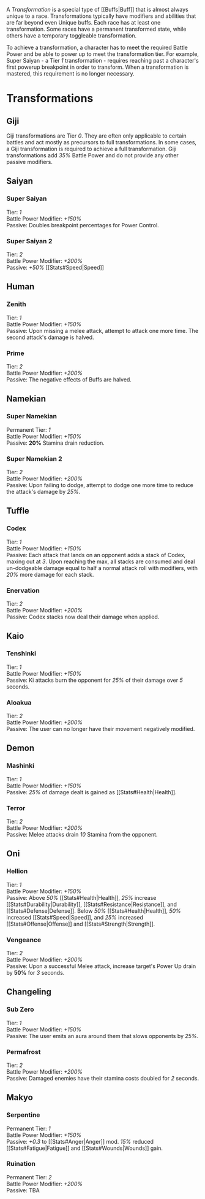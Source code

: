 A *Transformation* is a special type of [[Buffs|Buff]] that is almost always unique to a race. Transformations typically have modifiers and abilities that are far beyond even Unique buffs. Each race has at least one transformation. Some races have a permanent transformed state, while others have a temporary toggleable transformation.

To achieve a transformation, a character has to meet the required Battle Power and be able to power up to meet the transformation tier. For example, Super Saiyan - a Tier *1* transformation - requires reaching past a character's first powerup breakpoint in order to transform. When a transformation is mastered, this requirement is no longer necessary.

# Transformations #
## Giji ##
Giji transformations are Tier *0*. They are often only applicable to certain battles and act mostly as precursors to full transformations. In some cases, a Giji transformation is required to achieve a full transformation. Giji transformations add *35%* Battle Power and do not provide any other passive modifiers.
## Saiyan ##
### Super Saiyan ###
Tier: *1* <br>
Battle Power Modifier: *+150%*<br>
Passive: Doubles breakpoint percentages for Power Control.
### Super Saiyan 2 ###
Tier: *2*<br>
Battle Power Modifier: *+200%*<br>
Passive: *+50%* [[Stats#Speed|Speed]]
## Human ##
### Zenith ###
Tier: *1*<br>
Battle Power Modifier: *+150%*<br>
Passive: Upon missing a melee attack, attempt to attack one more time. The second attack's damage is halved.
### Prime ###
Tier: *2*<br>
Battle Power Modifier: *+200%*<br>
Passive: The negative effects of Buffs are halved.
## Namekian ##
### Super Namekian ###
Permanent
Tier: *1*<br>
Battle Power Modifier: *+150%*<br>
Passive: <b>20%</b> Stamina drain reduction.

### Super Namekian 2 ###
Tier: *2*<br>
Battle Power Modifier: *+200%*<br>
Passive: Upon failing to dodge, attempt to dodge one more time to reduce the attack's damage by *25%*.

## Tuffle ##
### Codex ###
Tier: *1*<br>
Battle Power Modifier: *+150%*<br>
Passive: Each attack that lands on an opponent adds a stack of Codex, maxing out at *3*. Upon reaching the max, all stacks are consumed and deal un-dodgeable damage equal to half a normal attack roll with modifiers, with *20%* more damage for each stack.
### Enervation ###
Tier: *2*<br>
Battle Power Modifier: *+200%*<br>
Passive: Codex stacks now deal their damage when applied.
## Kaio ##
### Tenshinki ###
Tier: *1*<br>
Battle Power Modifier: *+150%*<br>
Passive: Ki attacks burn the opponent for *25%* of their damage over *5* seconds.
### Aloakua ###
Tier: *2*<br>
Battle Power Modifier: *+200%*<br>
Passive: The user can no longer have their movement negatively modified.

## Demon ##
### Mashinki ###
Tier: *1*<br>
Battle Power Modifier: *+150%*<br>
Passive: *25%* of damage dealt is gained as [[Stats#Health|Health]].
### Terror ###
Tier: *2*<br>
Battle Power Modifier: *+200%*<br>
Passive: Melee attacks drain *10* Stamina from the opponent.
## Oni ##
### Hellion ###
Tier: *1*<br>
Battle Power Modifier: *+150%*<br>
Passive: Above *50%* [[Stats#Health|Health]], *25%* increase [[Stats#Durability|Durability]], [[Stats#Resistance|Resistance]], and [[Stats#Defense|Defense]]. Below *50%* [[Stats#Health|Health]], *50%* increased [[Stats#Speed|Speed]], and *25%* increased [[Stats#Offense|Offense]] and [[Stats#Strength|Strength]].

### Vengeance ###
Tier: *2*<br>
Battle Power Modifier: *+200%*<br>
Passive: Upon a successful Melee attack, increase target's Power Up drain by <b>50%</b> for *3* seconds.

## Changeling ##
### Sub Zero ###
Tier: *1*<br>
Battle Power Modifier: *+150%*<br>
Passive: The user emits an aura around them that slows opponents by *25%*.
### Permafrost ###
Tier: *2*<br>
Battle Power Modifier: *+200%*<br>
Passive: Damaged enemies have their stamina costs doubled for *2* seconds.

## Makyo ##
### Serpentine ###
Permanent
Tier: *1*<br>
Battle Power Modifier: *+150%*<br>
Passive: *+0.3* to [[Stats#Anger|Anger]] mod. *15%* reduced [[Stats#Fatigue|Fatigue]] and [[Stats#Wounds|Wounds]] gain.

### Ruination ###
Permanent
Tier: *2*<br>
Battle Power Modifier: *+200%*<br>
Passive: TBA
